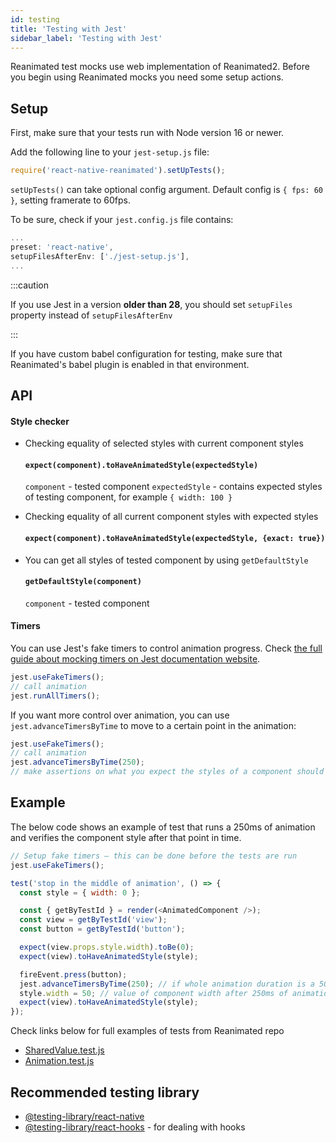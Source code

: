 ```yaml
---
id: testing
title: 'Testing with Jest'
sidebar_label: 'Testing with Jest'
---
```


Reanimated test mocks use web implementation of Reanimated2. Before you begin using Reanimated mocks you need some setup actions.

## Setup

First, make sure that your tests run with Node version 16 or newer.

Add the following line to your `jest-setup.js` file:

```js
require('react-native-reanimated').setUpTests();
```

`setUpTests()` can take optional config argument. Default config is `{ fps: 60 }`, setting framerate to 60fps.

To be sure, check if your `jest.config.js` file contains:

```js
...
preset: 'react-native',
setupFilesAfterEnv: ['./jest-setup.js'],
...
```

:::caution

If you use Jest in a version **older than 28**, you should set `setupFiles` property instead of `setupFilesAfterEnv`

:::

If you have custom babel configuration for testing, make sure that Reanimated's babel plugin is enabled in that environment.

## API

#### Style checker

- Checking equality of selected styles with current component styles

  #### `expect(component).toHaveAnimatedStyle(expectedStyle)`

  `component` - tested component
  `expectedStyle` - contains expected styles of testing component, for example `{ width: 100 }`

- Checking equality of all current component styles with expected styles

  #### `expect(component).toHaveAnimatedStyle(expectedStyle, {exact: true})`

- You can get all styles of tested component by using `getDefaultStyle`
  #### `getDefaultStyle(component)`
  `component` - tested component

#### Timers

You can use Jest's fake timers to control animation progress.
Check [the full guide about mocking timers on Jest documentation website](https://jestjs.io/docs/timer-mocks).

```js
jest.useFakeTimers();
// call animation
jest.runAllTimers();
```

If you want more control over animation, you can use `jest.advanceTimersByTime` to move to a certain point in the animation:

```js
jest.useFakeTimers();
// call animation
jest.advanceTimersByTime(250);
// make assertions on what you expect the styles of a component should be after 250ms
```

## Example

The below code shows an example of test that runs a 250ms of animation and verifies the component style after that point in time.

```js
// Setup fake timers – this can be done before the tests are run
jest.useFakeTimers();

test('stop in the middle of animation', () => {
  const style = { width: 0 };

  const { getByTestId } = render(<AnimatedComponent />);
  const view = getByTestId('view');
  const button = getByTestId('button');

  expect(view.props.style.width).toBe(0);
  expect(view).toHaveAnimatedStyle(style);

  fireEvent.press(button);
  jest.advanceTimersByTime(250); // if whole animation duration is a 500ms
  style.width = 50; // value of component width after 250ms of animation
  expect(view).toHaveAnimatedStyle(style);
});
```

Check links below for full examples of tests from Reanimated repo

- [SharedValue.test.js](https://github.com/software-mansion/react-native-reanimated/tree/main/__tests__/SharedValue.test.js)
- [Animation.test.js](https://github.com/software-mansion/react-native-reanimated/tree/main/__tests__/Animation.test.js)

## Recommended testing library

- [@testing-library/react-native](https://testing-library.com/docs/react-native-testing-library)
- [@testing-library/react-hooks](https://react-hooks-testing-library.com/) - for dealing with hooks
